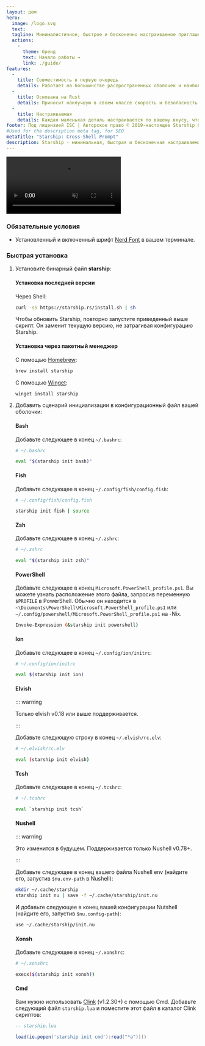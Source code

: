 ```yaml
---
layout: дом
hero:
  image: /logo.svg
  text:
  tagline: Минималистичное, быстрое и бесконечно настраиваемое приглашение командной строки для любой оболочки!
  actions:
    - 
      theme: бренд
      text: Начало работы →
      link: ./guide/
features:
  - 
    title: Совместимость в первую очередь
    details: Работает на большинстве распространенных оболочек и наиболее распространенных операционных системах. Используйте везде!
  - 
    title: Основана на Rust
    details: Приносит наилучшую в своем классе скорость и безопасность Rust, чтобы сделать вашу оболочку как можно быстрее и надежнее.
  - 
    title: Настраиваемая
    details: Каждая маленькая деталь настраивается по вашему вкусу, чтобы сделать эту оболочку минималистичной или функциональной, как вы захотите.
footer: Под лицензией ISC | Авторское право © 2019-настоящее Starship Contributors
#Used for the description meta tag, for SEO
metaTitle: "Starship: Cross-Shell Prompt"
description: Starship - минимальная, быстрая и бесконечная настраиваемая командная строка для любой оболочки! Показывает нужную вам информацию, оставаясь красивой и минималистичной. Быстрая установка доступна для Bash, Fish, ZSH, Ion, Tcsh, Elvish, Nu, Xonsh, Cmd, и PowerShell.
---
```


<script setup>
import { onMounted } from 'vue'

onMounted(() => {
  const urlParams = new URLSearchParams(window.location.search)
  if (urlParams.has('uwu') || urlParams.has('kawaii')) {
    const img = document.querySelector('.VPHero .VPImage.image-src')
    img.classList.add('uwu')
    img.src = '/logo-uwu.png'
    img.alt = 'Kawaii Starship Logo by @sawaratsuki1004'
  }
})
</script>

<video class="demo-video" muted autoplay loop playsinline>
  <source src="/demo.webm" type="video/webm">
  <source src="/demo.mp4" type="video/mp4">
</video>

### Обязательные условия

- Установленный и включенный шрифт [Nerd Font](https://www.nerdfonts.com/) в вашем терминале.

### Быстрая установка

1. Установите бинарный файл **starship**:


   #### Установка последней версии

   Через Shell:

   ```sh
   curl -sS https://starship.rs/install.sh | sh
   ```

   Чтобы обновить Starship, повторно запустите приведенный выше скрипт. Он заменит текущую версию, не затрагивая конфигурацию Starship.


   #### Установка через пакетный менеджер

   С помощью [Homebrew](https://brew.sh/):

   ```sh
   brew install starship
   ```

   С помощью [Winget](https://github.com/microsoft/winget-cli):

   ```powershell
   winget install starship
   ```

1. Добавить сценарий инициализации в конфигурационный файл вашей оболочки:


   #### Bash

   Добавьте следующее в конец `~/.bashrc`:

   ```sh
   # ~/.bashrc

   eval "$(starship init bash)"
   ```


   #### Fish

   Добавьте следующее в конец `~/.config/fish/config.fish`:

   ```sh
   # ~/.config/fish/config.fish

   starship init fish | source
   ```


   #### Zsh

   Добавьте следующее в конец `~/.zshrc`:

   ```sh
   # ~/.zshrc

   eval "$(starship init zsh)"
   ```


   #### PowerShell

   Добавьте следующее в конец `Microsoft.PowerShell_profile.ps1`. Вы можете узнать расположение этого файла, запросив переменную `$PROFILE` в PowerShell. Обычно он находится в `~\Documents\PowerShell\Microsoft.PowerShell_profile.ps1` или `~/.config/powershell/Microsoft.PowerShell_profile.ps1` на -Nix.

   ```sh
   Invoke-Expression (&starship init powershell)
   ```


   #### Ion

   Добавьте следующее в конец `~/.config/ion/initrc`:

   ```sh
   # ~/.config/ion/initrc

   eval $(starship init ion)
   ```


   #### Elvish

   ::: warning

   Только elvish v0.18 или выше поддерживается.

   :::

   Добавьте следующую строку в конец `~/.elvish/rc.elv`:

   ```sh
   # ~/.elvish/rc.elv

   eval (starship init elvish)
   ```


   #### Tcsh

   Добавьте следующее в конец `~/.tcshrc`:

   ```sh
   # ~/.tcshrc

   eval `starship init tcsh`
   ```


   #### Nushell

   ::: warning

   Это изменится в будущем. Поддерживается только Nushell v0.78+.

   :::

   Добавьте следующее в конец вашего файла Nushell env (найдите его, запустив `$nu.env-path` в Nushell):

   ```sh
   mkdir ~/.cache/starship
   starship init nu | save -f ~/.cache/starship/init.nu
   ```

   И добавьте следующее в конец вашей конфигурации Nutshell (найдите его, запустив  `$nu.config-path`):

   ```sh
   use ~/.cache/starship/init.nu
   ```


   #### Xonsh

   Добавьте следующее в конец `~/.xonshrc`:

   ```sh
   # ~/.xonshrc

   execx($(starship init xonsh))
   ```


   #### Cmd

   Вам нужно использовать [Clink](https://chrisant996.github.io/clink/clink.html) (v1.2.30+) с помощью Cmd. Добавьте следующий файл `starship.lua` и поместите этот файл в каталог Clink скриптов:

   ```lua
   -- starship.lua

   load(io.popen('starship init cmd'):read("*a"))()
   ```
